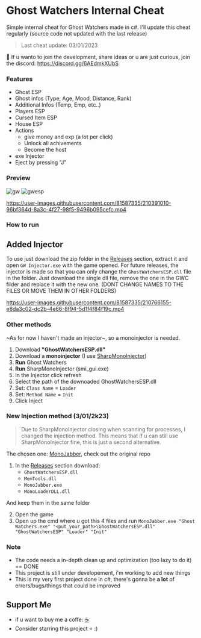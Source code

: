 # Ghost Watchers Internal Cheat
Simple internal cheat for Ghost Watchers made in c#. I'll update this cheat regularly (source code not updated with the last release)
> Last cheat update: 03/01/2023

🎈 If u wanto to join the development, share ideas or u are just curious, join the discord: https://discord.gg/6AEdmkXUbS

### Features
- Ghost ESP
- Ghost infos (Type, Age, Mood, Distance, Rank)
- Additional Infos (Temp, Emp, etc..)
- Players ESP
- Cursed Item ESP
- House ESP
- Actions
  - give money and exp (a lot per click)
  - Unlock all achivements
  - Become the host
- exe Injector
- Eject by pressing "J"

### Preview
![gw](https://user-images.githubusercontent.com/81587335/185790097-bc7dba5a-9bbb-41c0-8f25-0b2f8d516796.png)
![gwesp](https://user-images.githubusercontent.com/81587335/185099206-80e97985-3f6a-4ae4-b26a-c70c56a2e646.png)

https://user-images.githubusercontent.com/81587335/210391010-96bf364d-8a3c-4f27-98f5-9496b095cefc.mp4


### How to run
## Added Injector
To use just download the zip folder in the [Releases](https://github.com/Bbalduzz/Ghost-Watchers-Cheat/releases/tag/GWESP) section, extract it and open `GW Injector.exe` with the game opened.
For future releases, the injector is made so that you can only change the `GhostWatchersESP.dll` file in the folder. Just download the single dll file, remove the one in the GWC filder and replace it with the new one. (DONT CHANGE NAMES TO THE FILES OR MOVE THEM IN OTHER FOLDERS)

https://user-images.githubusercontent.com/81587335/210766155-e8da3c02-dc2b-4e66-8f94-5d1f4f84f19c.mp4

### Other methods
~As for now I haven't made an injector~, so a monoinjector is needed.
1. Download **"GhostWatchersESP.dll"**
2. Download a **monoinjector** (I use [SharpMonoInjector](https://www.unknowncheats.me/forum/downloads.php?do=file&id=34970))
3. **Run** Ghost Watchers
4. **Run** SharpMonoInjector (smi_gui.exe)
5. In the Injector click refresh
6. Select the path of the downoaded GhostWatchersESP.dll
7. Set: `Class Name` = `Loader`
8. Set: `Method Name` = `Init`
9. Click Inject

### New Injection method (3/01/2k23)
> Due to SharpMonoInjector closing when scanning for processes, I changed the injection method. This means that if u can still use SharpMonoInjector fine, this is just a second alternative.

The chosen one: [MonoJabber](https://github.com/AWilliams17/MonoJabber), check out the original repo
1) In the [Releases](https://github.com/Bbalduzz/Ghost-Watchers-Cheat/releases/tag/GWESP) section download:
    - `GhostWatchersESP.dll`
    - `MemTools.dll`
    - `MonoJabber.exe`
    - `MonoLoaderDLL.dll`
    
And keep them in the same folder

2) Open the game
3) Open up the cmd where u got this 4 files and run `MonoJabber.exe "Ghost Watchers.exe" "<put_your_path>\GhostWatchersESP.dll" "GhostWatchersESP" "Loader" "Init"`

### Note
- The code needs a in-depth clean up and optimization (too lazy to do it) == DONE
- This project is still under developement, i'm working to add new things
- This is my very first project done in c#, there's gonna be **a lot** of errors/bugs/things that could be improved

## Support Me
- if u want to buy me a coffe: [☕️](https://www.buymeacoffee.com/Bbalduzz)
- Consider starring this project ⭐️ :)
